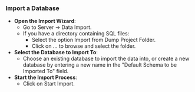 ### Import a Database

   - **Open the Import Wizard**:
       - Go to Server -> Data Import.
       - If you have a directory containing SQL files:
           - Select the option Import from Dump Project Folder.
           - Click on ... to browse and select the folder.
   - **Select the Database to Import To**:
       - Choose an existing database to import the data into, or create a new database by entering a new name in the "Default Schema to be Imported To" field.
   - **Start the Import Process**:
       - Click on Start Import.
